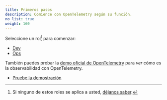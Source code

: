 ```yaml
---
title: Primeros pasos
description: Comience con OpenTelemetry según su función.
no_list: true
weight: 160
---
```


Seleccione un rol[^1] para comenzar:

<div class="l-get-started-buttons justify-content-start mt-3 ms-3">

- [Dev](dev/)
- [Ops](ops/)

</div>

También puedes probar la [demo oficial de OpenTelemetry][demo] para _ver_ cómo es
la observabilidad con OpenTelemetry.

<div class="l-primary-buttons justify-content-start mt-3 mb-5 ms-3">

- [Pruebe la demostración][demo]

</div>

[^1]: Si ninguno de estos roles se aplica a usted, [déjanos saber][].

[demo]: /ecosystem/demo/
[déjanos saber]:
  https://github.com/open-telemetry/opentelemetry.io/issues/new?title=Add%20a%20new%20persona:%20My%20Persona&body=Provide%20a%20description%20of%20your%20role%20and%20responsibilities%20and%20what%20your%20observability%20goals%20are
